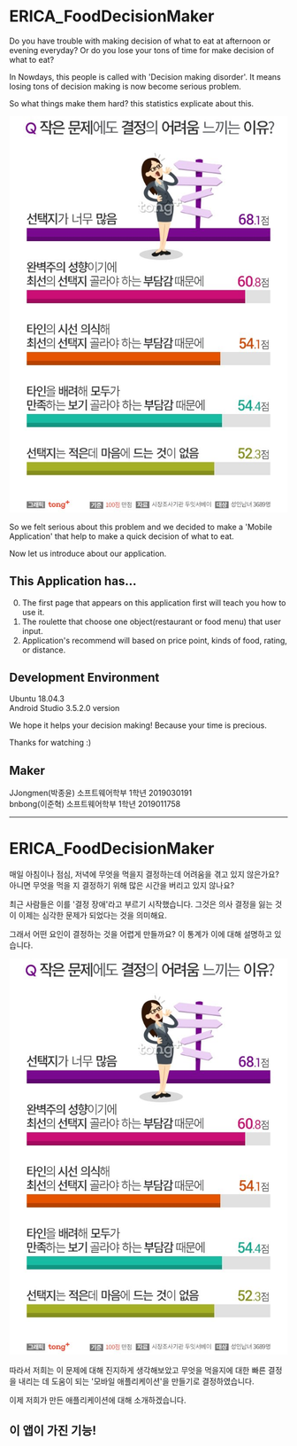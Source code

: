 # ERICA_FoodDecisionMaker
Do you have trouble with making decision of what to eat at afternoon or evening everyday?
Or do you lose your tons of time for make decision of what to eat?

In Nowdays, this people is called with 'Decision making disorder'.
It means losing tons of decision making is now become serious problem.

So what things make them hard? this statistics explicate about this.

![결정장애02_f1](./결정장애02_f1.jpg)

So we felt serious about this problem and we decided to make a 'Mobile Application' that help to make a quick decision of what to eat.

Now let us introduce about our application.

This Application has...
---------------------------------------

0. The first page that appears on this application first will teach you how to use it.
1. The roulette that choose one object(restaurant or food menu) that user input.
2. Application's recommend will based on price point, kinds of food, rating, or distance.


Development Environment
---------------------------------------

  Ubuntu 18.04.3                                                         
  Android Studio 3.5.2.0 version
  

We hope it helps your decision making!
Because your time is precious.

Thanks for watching :)

Maker 
---------------------------------------

JJongmen(박종윤) 소프트웨어학부 1학년 2019030191                                                   
bnbong(이준혁) 소프트웨어학부 1학년 2019011758

-----------------------------------------------------------------------------------------------------------------------------

# ERICA_FoodDecisionMaker
매일 아침이나 점심, 저녁에 무엇을 먹을지 결정하는데 어려움을 겪고 있지 않은가요?
아니면 무엇을 먹을 지 결정하기 위해 많은 시간을 버리고 있지 않나요?

최근 사람들은 이를 '결정 장애'라고 부르기 시작했습니다.
그것은 의사 결정을 잃는 것이 이제는 심각한 문제가 되었다는 것을 의미해요.

그래서 어떤 요인이 결정하는 것을 어렵게 만들까요? 이 통계가 이에 대해 설명하고 있습니다.

![결정장애02_f1](./결정장애02_f1.jpg)

따라서 저희는 이 문제에 대해 진지하게 생각해보았고 무엇을 먹을지에 대한 빠른 결정을 내리는 데 도움이 되는 '모바일 애플리케이션'을 만들기로 결정하였습니다.

이제 저희가 만든 애플리케이션에 대해 소개하겠습니다.

이 앱이 가진 기능!
---------------------------------------
